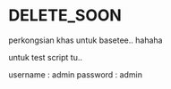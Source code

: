 # DELETE_SOON

perkongsian khas untuk basetee.. hahaha

untuk test script tu..

username : admin
password : admin
